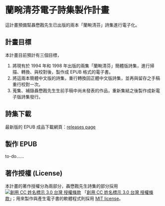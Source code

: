 # 蘭畹清芬電子詩集製作計畫
這計畫預備幫聶懋戡先生已出版的兩本「蘭畹清芬」詩集進行電子化。

## 計畫目標
本計畫目前預計有三個目標，
1. 將現有於 1994 年和 1998 年出版的兩集「蘭畹清芬」簡體版詩集，進行掃描、轉換、與校對後，製作成 EPUB 格式的電子書。
2. 將這兩本簡體中文版的詩集，重行轉換回正體中文版詩集，並再與留存之手稿重行校對一次。
3. 蒐集、補錄聶懋戡先生生前手稿中尚未發表的作品，重新集結之後製作成新電子版詩集發行。

## 詩集下載
最新版的 EPUB 成品下載網頁：[releases page](https://github.com/jlnieh/sweetsmelloforchid/releases)

## 製作 EPUB
to-do......

## 著作授權 (License)
本計畫的著作授權分為兩部分，聶懋戡先生詩集的部分採用 [![創用 CC 姓名標示 3.0 台灣 授權條款](https://i.creativecommons.org/l/by/3.0/tw/88x31.png)](https://creativecommons.org/licenses/by/3.0/tw//) 「[創用 CC 姓名標示 3.0 台灣 授權條款](https://creativecommons.org/licenses/by/3.0/tw//)」；用來製作與產生電子書的軟體程式則採用 [MIT license](LICENSE)。

